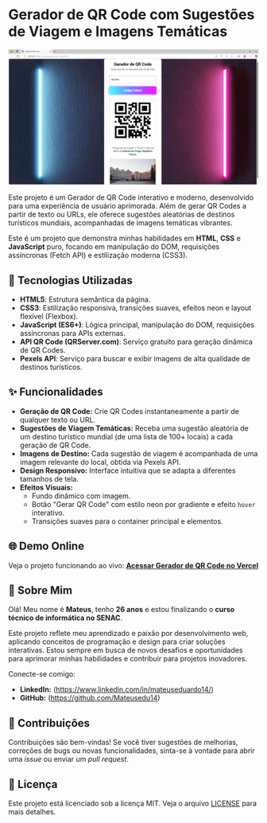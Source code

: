 # Gerador de QR Code com Sugestões de Viagem e Imagens Temáticas

![Banner do Projeto - Exemplo visual do gerador de QR Code com sugestão de viagem e imagem](/img/ProjetoQR.png)

Este projeto é um Gerador de QR Code interativo e moderno, desenvolvido para uma experiência de usuário aprimorada. Além de gerar QR Codes a partir de texto ou URLs, ele oferece sugestões aleatórias de destinos turísticos mundiais, acompanhadas de imagens temáticas vibrantes.

Este é um projeto que demonstra minhas habilidades em **HTML**, **CSS** e **JavaScript** puro, focando em manipulação do DOM, requisições assíncronas (Fetch API) e estilização moderna (CSS3).

## 🚀 Tecnologias Utilizadas

* **HTML5**: Estrutura semântica da página.
* **CSS3**: Estilização responsiva, transições suaves, efeitos neon e layout flexível (Flexbox).
* **JavaScript (ES6+)**: Lógica principal, manipulação do DOM, requisições assíncronas para APIs externas.
* **API QR Code (QRServer.com)**: Serviço gratuito para geração dinâmica de QR Codes.
* **Pexels API**: Serviço para buscar e exibir imagens de alta qualidade de destinos turísticos.

## ✨ Funcionalidades

* **Geração de QR Code:** Crie QR Codes instantaneamente a partir de qualquer texto ou URL.
* **Sugestões de Viagem Temáticas:** Receba uma sugestão aleatória de um destino turístico mundial (de uma lista de 100+ locais) a cada geração de QR Code.
* **Imagens de Destino:** Cada sugestão de viagem é acompanhada de uma imagem relevante do local, obtida via Pexels API.
* **Design Responsivo:** Interface intuitiva que se adapta a diferentes tamanhos de tela.
* **Efeitos Visuais:**
    * Fundo dinâmico com imagem.
    * Botão "Gerar QR Code" com estilo neon por gradiente e efeito `hover` interativo.
    * Transições suaves para o container principal e elementos.

## 🌐 Demo Online

Veja o projeto funcionando ao vivo:
[**Acessar Gerador de QR Code no Vercel**](https://projetoqrcode-git-main-mateus-eduardos-projects.vercel.app/)


## 🌟 Sobre Mim

Olá! Meu nome é **Mateus**, tenho **26 anos** e estou finalizando o **curso técnico de informática no SENAC**.

Este projeto reflete meu aprendizado e paixão por desenvolvimento web, aplicando conceitos de programação e design para criar soluções interativas. Estou sempre em busca de novos desafios e oportunidades para aprimorar minhas habilidades e contribuir para projetos inovadores.

Conecte-se comigo:
* **LinkedIn:** (https://www.linkedin.com/in/mateuseduardo14/)
* **GitHub:** (https://github.com/Mateusedu14)

## 🤝 Contribuições

Contribuições são bem-vindas! Se você tiver sugestões de melhorias, correções de bugs ou novas funcionalidades, sinta-se à vontade para abrir uma *issue* ou enviar um *pull request*.

## 📄 Licença

Este projeto está licenciado sob a licença MIT. Veja o arquivo [LICENSE](/LICENSE.md) para mais detalhes.

